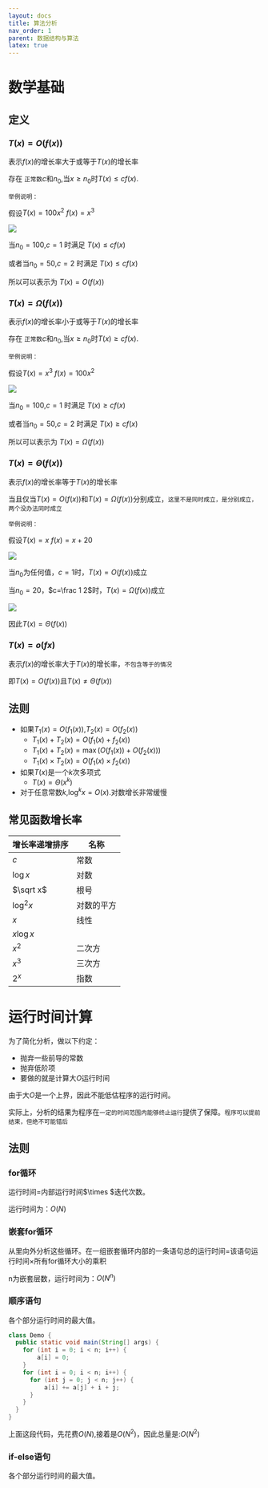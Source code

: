 ```yaml
---
layout: docs 
title: 算法分析 
nav_order: 1 
parent: 数据结构与算法 
latex: true
---
```


# 数学基础

## 定义

### $T(x)=O(f(x))$

表示$f(x)$的增长率大于或等于$T(x)$的增长率

存在 `正常数`$c$和$n_0,$当$x\geqslant n_0$时$T(x)\leqslant cf(x)$.

`举例说明：`

假设$T(x)=100x^2$ $f(x)=x^3$

![](https://cdn.jsdelivr.net/gh/guosonglu/images@master/blog-img/202109291442694.gif)

当$n_0=100$,$c=1$ 时满足 $T(x)\leqslant cf(x)$

或者当$n_0=50$,$c=2$ 时满足 $T(x)\leqslant cf(x)$

所以可以表示为 $T(x)=O(f(x))$

### $T(x)=\Omega(f(x))$

表示$f(x)$的增长率小于或等于$T(x)$的增长率

存在 `正常数`$c$和$n_0,$当$x\geqslant n_0$时$T(x)\geqslant cf(x)$.

`举例说明：`

假设$T(x)=x^3$ $f(x)=100x^2$

![](https://cdn.jsdelivr.net/gh/guosonglu/images@master/blog-img/202109291442694.gif)

当$n_0=100$,$c=1$ 时满足 $T(x)\geqslant cf(x)$

或者当$n_0=50$,$c=2$ 时满足 $T(x)\geqslant cf(x)$

所以可以表示为 $T(x)=\Omega(f(x))$

### $T(x)=\Theta(f(x))$

表示$f(x)$的增长率等于$T(x)$的增长率

当且仅当$T(x)=O(f(x))$和$T(x)=\Omega(f(x))$分别成立，`这里不是同时成立，是分别成立，两个没办法同时成立`

`举例说明：`

假设$T(x)=x$ $f(x)=x+20$

![](https://cdn.jsdelivr.net/gh/guosonglu/images@master/blog-img/202109291546016.gif)

当$n_0$为任何值，$c=1$时，$T(x)=O(f(x))$成立

当$n_0=20$，$c=\frac 1 2$时，$T(x)=\Omega(f(x))$成立

![](https://cdn.jsdelivr.net/gh/guosonglu/images@master/blog-img/202109291553170.gif)

因此$T(x)=\Theta(f(x))$

### $T(x)=o(fx)$

表示$f(x)$的增长率大于$T(x)$的增长率，`不包含等于的情况`

即$T(x)=O(f(x))$且$T(x)\neq\Theta(f(x))$

## 法则

- 如果$T_1(x)=O(f_1(x))$,$T_2(x)=O(f_2(x))$
  - $T_1(x)+T_2(x)=O(f_1(x)+f_2(x))$
  - $T_1(x)+T_2(x)=\max(O(f_1(x))+O(f_2(x)))$
  - $T_1(x)\times T_2(x)=O(f_1(x)\times f_2(x))$
- 如果$T(x)$是一个$k$次多项式
  - $T(x)=\Theta (x^k)$
- 对于任意常数$k$,$\log^k x=O(x)$.对数增长非常缓慢

## 常见函数增长率

| 增长率递增排序 | 名称       |
| -------------- | ---------- |
| $c$          | 常数       |
| $\log x$     | 对数       |
| $\sqrt x$    | 根号       |
| $\log^2 x$   | 对数的平方 |
| $x$          | 线性       |
| $x\log x$    |            |
| $x^2$        | 二次方     |
| $x^3$        | 三次方     |
| $2^x$        | 指数       |

# 运行时间计算

为了简化分析，做以下约定：
- 抛弃一些前导的常数
- 抛弃低阶项
- 要做的就是计算大$O$运行时间

由于大$O$是一个上界，因此不能低估程序的运行时间。

实际上，分析的结果为程序在`一定的时间范围内能够终止运行`提供了保障。`程序可以提前结束，但绝不可能错后`


## 法则

### for循环

运行时间=内部运行时间$\times $迭代次数。

运行时间为：$O(N)$

### 嵌套for循环

从里向外分析这些循环。在一组嵌套循环内部的一条语句总的运行时间=该语句运行时间$\times$所有for循环大小的乘积

n为嵌套层数，运行时间为：$O(N^n)$

### 顺序语句

各个部分运行时间的最大值。

```java
class Demo {
  public static void main(String[] args) {
    for (int i = 0; i < n; i++) {
        a[i] = 0;
    }
    for (int i = 0; i < n; i++) {
      for (int j = 0; j < n; j++) {
          a[i] += a[j] + i + j;
      }
    }
  }
}
```

上面这段代码，先花费$O(N)$,接着是$O(N^2)$，因此总量是:$O(N^2)$

### if-else语句

各个部分运行时间的最大值。
